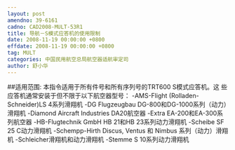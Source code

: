 ```yaml
---
layout: post
amendno: 39-6161
cadno: CAD2008-MULT-53R1
title: 导航－S模式应答机的使用限制
date: 2008-11-19 00:00:00 +0800
effdate: 2008-11-19 00:00:00 +0800
tag: MULT
categories: 中国民用航空总局航空器适航审定司
author: 舒小华
---
```


##适用范围:
本指令适用于所有件号和所有序列号的TRT600 S模式应答机。这
些应答机通常安装于但不限于以下航空器型号： -AMS-Flight (Rolladen-Schneider)LS 4系列滑翔机 -DG Flugzeugbau DG-800和DG-1000系列（动力）滑翔机 -Diamond Aircraft Industries DA20航空器 -Extra EA-200和EA-300系列航空器 -HB-Flugtechnik GmbH HB 21和HB 23系列动力滑翔机 -Scheibe SF 25 C动力滑翔机 -Schempp-Hirth Discus, Ventus 和 Nimbus 系列（动力）滑翔机 -Schleicher滑翔机和动力滑翔机
-Stemme S 10系列动力滑翔机

